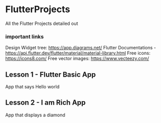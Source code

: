 # FlutterProjects
All the Flutter Projects detailed out

### important links

Design Widget tree: https://app.diagrams.net/
Flutter Documentations - https://api.flutter.dev/flutter/material/material-library.html
Free icons: https://icons8.com/
Free vector images: https://www.vecteezy.com/

## Lesson 1 - Flutter Basic App
App that says Hello world

## Lesson 2 - I am Rich App
App that displays a diamond
